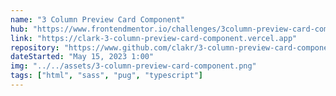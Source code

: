 ```yaml
---
name: "3 Column Preview Card Component"
hub: "https://www.frontendmentor.io/challenges/3column-preview-card-component-pH92eAR2-"
link: "https://clark-3-column-preview-card-component.vercel.app"
repository: "https://www.github.com/clakr/3-column-preview-card-component"
dateStarted: "May 15, 2023 1:00"
img: "../../assets/3-column-preview-card-component.png"
tags: ["html", "sass", "pug", "typescript"]
---
```

